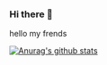### Hi there 👋

hello my frends 

[![Anurag's github stats](https://github-readme-stats.vercel.app/api?username=anuraghazra)](https://github.com/anuraghazra/github-readme-stats)



<!--
**zem-art/zem-art** is a ✨ _special_ ✨ repository because its `README.md` (this file) appears on your GitHub profile.


